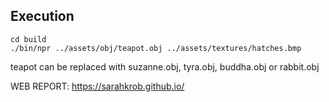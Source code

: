 ## Execution

```
cd build
./bin/npr ../assets/obj/teapot.obj ../assets/textures/hatches.bmp
```
teapot can be replaced with suzanne.obj, tyra.obj, buddha.obj or rabbit.obj

WEB REPORT: https://sarahkrob.github.io/

